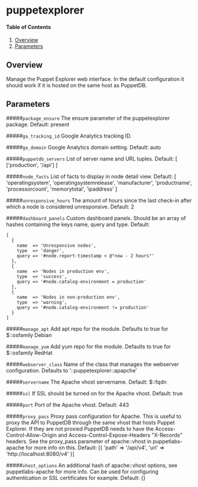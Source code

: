 # puppetexplorer

#### Table of Contents

1. [Overview](#overview)
2. [Parameters](#parameters)

## Overview

Manage the Puppet Explorer web interface. In the default configuration it
should work if it is hosted on the same host as PuppetDB.

## Parameters

#####`package_ensure`
  The ensure parameter of the puppetexplorer package. Default: present

#####`ga_tracking_id`
  Google Analytics tracking ID.

#####`ga_domain`
  Google Analytics domain setting. Default: auto

#####`puppetdb_servers`
  List of server name and URL tuples. Default: [ ['production', '/api'] ]

#####`node_facts`
  List of facts to display in node detail view.
  Default: [ 'operatingsystem', 'operatingsystemrelease', 'manufacturer',
             'productname', 'processorcount', 'memorytotal', 'ipaddress' ]


#####`unresponsive_hours`
  The amount of hours since the last check-in after which a node is considered
  unresponsive.
  Default: 2

#####`dashboard_panels`
  Custom dashboard panels. Should be an array of hashes containing the keys
  name, query and type. Default:

    [
      {
        name  => 'Unresponsive nodes',
        type  => 'danger',
        query => '#node.report-timestamp < @"now - 2 hours"'
      },
      {
        name  => 'Nodes in production env',
        type  => 'success',
        query => '#node.catalog-environment = production'
      },
      {
        name  => 'Nodes in non-production env',
        type  => 'warning',
        query => '#node.catalog-environment != production'
      }
    ]

#####`manage_apt`
  Add apt repo for the module.
  Defaults to true for $::osfamily Debian

#####`manage_yum`
  Add yum repo for the module.
  Defaults to true for $::osfamily RedHat

#####`webserver_class`
  Name of the class that manages the webserver configuration.
  Defaults to '::puppetexplorer::apapche'

#####`servername`
  The Apache vhost servername. Default: $::fqdn

#####`ssl`
  If SSL should be turned on for the Apache vhost. Default: true

#####`port`
  Port of the Apache vhost. Default: 443

#####`proxy_pass`
  Proxy pass configuration for Apache. This is useful to proxy the API to
  PuppetDB through the same vhost that hosts Puppet Explorer. If they are not
  proxied PuppetDB needs to have the Access-Control-Allow-Origin and
  Access-Control-Expose-Headers "X-Records" headers.
  See the proxy_pass parameter of apache::vhost in puppetlabs-apache for more
  info on this.
  Default: [{ 'path' => '/api/v4', 'url' => 'http://localhost:8080/v4' }]

#####`vhost_options`
  An additional hash of apache::vhost options, see puppetlabs-apache for more
  info. Can be used for configuring authentication or SSL certificates for
  example. Default: {}

